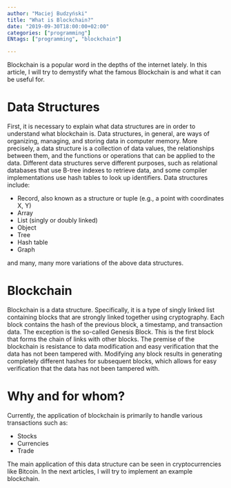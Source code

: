 ```yaml
---
author: "Maciej Budzyński"
title: "What is Blockchain?"
date: "2019-09-30T18:00:00+02:00"
categories: ["programming"]
ENtags: ["programming", "blockchain"]

---
```


Blockchain is a popular word in the depths of the internet lately. In this article, I will try to demystify what the famous Blockchain is and what it can be useful for.

<!--more-->

# Data Structures

First, it is necessary to explain what data structures are in order to understand what blockchain is. Data structures, in general, are ways of organizing, managing, and storing data in computer memory. More precisely, a data structure is a collection of data values, the relationships between them, and the functions or operations that can be applied to the data. Different data structures serve different purposes, such as relational databases that use B-tree indexes to retrieve data, and some compiler implementations use hash tables to look up identifiers. Data structures include:

* Record, also known as a structure or tuple (e.g., a point with coordinates X, Y)
* Array
* List (singly or doubly linked)
* Object
* Tree
* Hash table
* Graph

and many, many more variations of the above data structures.

# Blockchain

Blockchain is a data structure. Specifically, it is a type of singly linked list containing blocks that are strongly linked together using cryptography. Each block contains the hash of the previous block, a timestamp, and transaction data. The exception is the so-called Genesis Block. This is the first block that forms the chain of links with other blocks. The premise of the blockchain is resistance to data modification and easy verification that the data has not been tampered with. Modifying any block results in generating completely different hashes for subsequent blocks, which allows for easy verification that the data has not been tampered with.

# Why and for whom?

Currently, the application of blockchain is primarily to handle various transactions such as:

* Stocks
* Currencies
* Trade

The main application of this data structure can be seen in cryptocurrencies like Bitcoin. In the next articles, I will try to implement an example blockchain.
